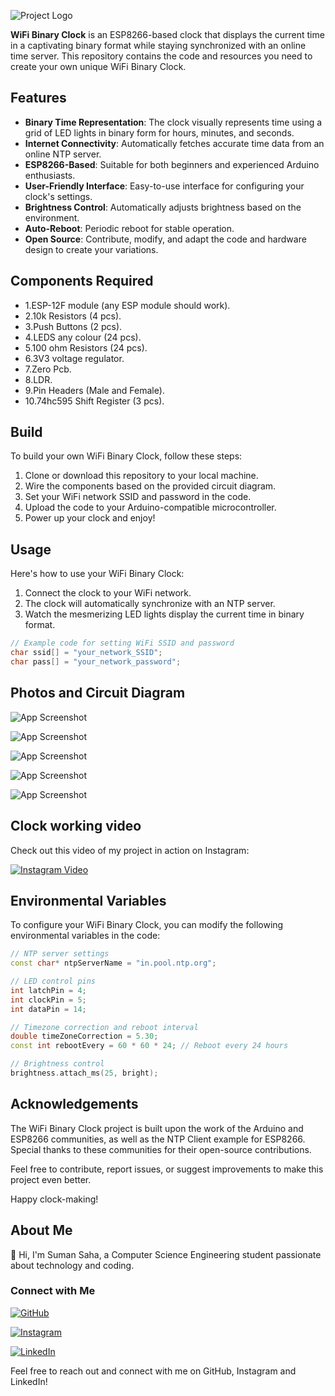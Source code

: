 ![Project Logo](https://github.com/circuito-suman/BinaryInternetClock/blob/main/Pictures/Layer%201.png?raw=true) 

**WiFi Binary Clock** is an ESP8266-based clock that displays the current time in a captivating binary format while staying synchronized with an online time server. This repository contains the code and resources you need to create your own unique WiFi Binary Clock.

## Features
- **Binary Time Representation**: The clock visually represents time using a grid of LED lights in binary form for hours, minutes, and seconds.
- **Internet Connectivity**: Automatically fetches accurate time data from an online NTP server.
- **ESP8266-Based**: Suitable for both beginners and experienced Arduino enthusiasts.
- **User-Friendly Interface**: Easy-to-use interface for configuring your clock's settings.
- **Brightness Control**: Automatically adjusts brightness based on the environment.
- **Auto-Reboot**: Periodic reboot for stable operation.
- **Open Source**: Contribute, modify, and adapt the code and hardware design to create your variations.

 
## Components Required
- 1.ESP-12F module (any ESP module should work).
- 2.10k Resistors (4 pcs).
- 3.Push Buttons (2 pcs).
- 4.LEDS any colour (24 pcs).
- 5.100 ohm Resistors (24 pcs).
- 6.3V3 voltage regulator.
- 7.Zero Pcb.
- 8.LDR.
- 9.Pin Headers (Male and Female).
- 10.74hc595 Shift Register (3 pcs).
  
## Build
To build your own WiFi Binary Clock, follow these steps:

1. Clone or download this repository to your local machine.
2. Wire the components based on the provided circuit diagram.
3. Set your WiFi network SSID and password in the code.
4. Upload the code to your Arduino-compatible microcontroller.
5. Power up your clock and enjoy!

## Usage
Here's how to use your WiFi Binary Clock:

1. Connect the clock to your WiFi network.
2. The clock will automatically synchronize with an NTP server.
3. Watch the mesmerizing LED lights display the current time in binary format.

```cpp
// Example code for setting WiFi SSID and password
char ssid[] = "your_network_SSID";
char pass[] = "your_network_password";
```

## Photos and Circuit Diagram

![App Screenshot](https://github.com/circuito-suman/BinaryInternetClock/blob/main/Pictures/CircuitDiagram.png?raw=true)

![App Screenshot](https://github.com/circuito-suman/BinaryInternetClock/blob/main/Pictures/1.jpg?raw=true)

![App Screenshot](https://github.com/circuito-suman/BinaryInternetClock/blob/main/Pictures/2.jpg?raw=true)

![App Screenshot](https://github.com/circuito-suman/BinaryInternetClock/blob/main/Pictures/3.jpg?raw=true)

![App Screenshot](https://github.com/circuito-suman/BinaryInternetClock/blob/main/Pictures/4.jpg?raw=true)

## Clock working video
Check out this video of my project in action on Instagram:

[![Instagram Video](https://img.shields.io/badge/Instagram-Video-red?logo=instagram&style=for-the-badge)](https://www.instagram.com/p/Cmil8wFDJDa/)


## Environmental Variables

To configure your WiFi Binary Clock, you can modify the following environmental variables in the code:

```cpp
// NTP server settings
const char* ntpServerName = "in.pool.ntp.org";

// LED control pins
int latchPin = 4;
int clockPin = 5;
int dataPin = 14;

// Timezone correction and reboot interval
double timeZoneCorrection = 5.30;
const int rebootEvery = 60 * 60 * 24; // Reboot every 24 hours

// Brightness control
brightness.attach_ms(25, bright);
```
## Acknowledgements

The WiFi Binary Clock project is built upon the work of the Arduino and ESP8266 communities, as well as the NTP Client example for ESP8266. Special thanks to these communities for their open-source contributions.

Feel free to contribute, report issues, or suggest improvements to make this project even better.

Happy clock-making!


## About Me

👋 Hi, I'm Suman Saha, a Computer Science Engineering student passionate about technology and coding.

### Connect with Me

[![GitHub](https://img.shields.io/badge/GitHub-circuito-suman-brightgreen?logo=github&style=for-the-badge)](https://github.com/circuito-suman)

[![Instagram](https://img.shields.io/badge/Instagram-circuito_suman-red?logo=instagram&style=for-the-badge)](https://www.instagram.com/circuito_suman/)

[![LinkedIn](https://img.shields.io/badge/LinkedIn-SumanSaha-blue?logo=linkedin&style=for-the-badge)](http://www.linkedin.com/in/suman-saha-69ba5029a)


Feel free to reach out and connect with me on GitHub, Instagram and  LinkedIn!
